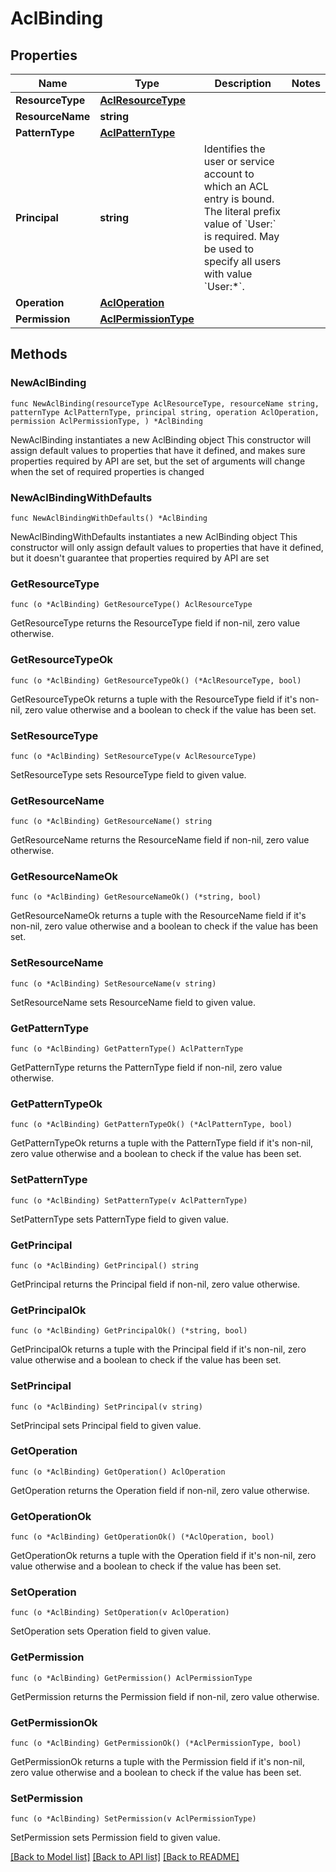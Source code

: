 # AclBinding

## Properties

Name | Type | Description | Notes
------------ | ------------- | ------------- | -------------
**ResourceType** | [**AclResourceType**](AclResourceType.md) |  | 
**ResourceName** | **string** |  | 
**PatternType** | [**AclPatternType**](AclPatternType.md) |  | 
**Principal** | **string** | Identifies the user or service account to which an ACL entry is bound. The literal prefix value of &#x60;User:&#x60; is required. May be used to specify all users with value &#x60;User:*&#x60;. | 
**Operation** | [**AclOperation**](AclOperation.md) |  | 
**Permission** | [**AclPermissionType**](AclPermissionType.md) |  | 


## Methods

### NewAclBinding

`func NewAclBinding(resourceType AclResourceType, resourceName string, patternType AclPatternType, principal string, operation AclOperation, permission AclPermissionType, ) *AclBinding`

NewAclBinding instantiates a new AclBinding object
This constructor will assign default values to properties that have it defined,
and makes sure properties required by API are set, but the set of arguments
will change when the set of required properties is changed

### NewAclBindingWithDefaults

`func NewAclBindingWithDefaults() *AclBinding`

NewAclBindingWithDefaults instantiates a new AclBinding object
This constructor will only assign default values to properties that have it defined,
but it doesn't guarantee that properties required by API are set


### GetResourceType

`func (o *AclBinding) GetResourceType() AclResourceType`

GetResourceType returns the ResourceType field if non-nil, zero value otherwise.

### GetResourceTypeOk

`func (o *AclBinding) GetResourceTypeOk() (*AclResourceType, bool)`

GetResourceTypeOk returns a tuple with the ResourceType field if it's non-nil, zero value otherwise
and a boolean to check if the value has been set.

### SetResourceType

`func (o *AclBinding) SetResourceType(v AclResourceType)`

SetResourceType sets ResourceType field to given value.



### GetResourceName

`func (o *AclBinding) GetResourceName() string`

GetResourceName returns the ResourceName field if non-nil, zero value otherwise.

### GetResourceNameOk

`func (o *AclBinding) GetResourceNameOk() (*string, bool)`

GetResourceNameOk returns a tuple with the ResourceName field if it's non-nil, zero value otherwise
and a boolean to check if the value has been set.

### SetResourceName

`func (o *AclBinding) SetResourceName(v string)`

SetResourceName sets ResourceName field to given value.



### GetPatternType

`func (o *AclBinding) GetPatternType() AclPatternType`

GetPatternType returns the PatternType field if non-nil, zero value otherwise.

### GetPatternTypeOk

`func (o *AclBinding) GetPatternTypeOk() (*AclPatternType, bool)`

GetPatternTypeOk returns a tuple with the PatternType field if it's non-nil, zero value otherwise
and a boolean to check if the value has been set.

### SetPatternType

`func (o *AclBinding) SetPatternType(v AclPatternType)`

SetPatternType sets PatternType field to given value.



### GetPrincipal

`func (o *AclBinding) GetPrincipal() string`

GetPrincipal returns the Principal field if non-nil, zero value otherwise.

### GetPrincipalOk

`func (o *AclBinding) GetPrincipalOk() (*string, bool)`

GetPrincipalOk returns a tuple with the Principal field if it's non-nil, zero value otherwise
and a boolean to check if the value has been set.

### SetPrincipal

`func (o *AclBinding) SetPrincipal(v string)`

SetPrincipal sets Principal field to given value.



### GetOperation

`func (o *AclBinding) GetOperation() AclOperation`

GetOperation returns the Operation field if non-nil, zero value otherwise.

### GetOperationOk

`func (o *AclBinding) GetOperationOk() (*AclOperation, bool)`

GetOperationOk returns a tuple with the Operation field if it's non-nil, zero value otherwise
and a boolean to check if the value has been set.

### SetOperation

`func (o *AclBinding) SetOperation(v AclOperation)`

SetOperation sets Operation field to given value.



### GetPermission

`func (o *AclBinding) GetPermission() AclPermissionType`

GetPermission returns the Permission field if non-nil, zero value otherwise.

### GetPermissionOk

`func (o *AclBinding) GetPermissionOk() (*AclPermissionType, bool)`

GetPermissionOk returns a tuple with the Permission field if it's non-nil, zero value otherwise
and a boolean to check if the value has been set.

### SetPermission

`func (o *AclBinding) SetPermission(v AclPermissionType)`

SetPermission sets Permission field to given value.




[[Back to Model list]](../README.md#documentation-for-models) [[Back to API list]](../README.md#documentation-for-api-endpoints) [[Back to README]](../README.md)

